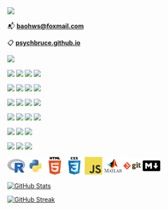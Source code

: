 <img src="https://readme-typing-svg.herokuapp.com?font=Source+Sans+Pro&weight=900&color=2b579a&lines=Hi%2C+I’m+Bruce+Bao+包寒吴霜;Studying+Social+Psychology;Developing+R+Packages">

📬 **baohws@foxmail.com**

📋 **[psychbruce.github.io](https://psychbruce.github.io)**

<img src="https://komarev.com/ghpvc/?username=psychbruce&label=Profile_views&color=red&style=for-the-badge">

[![](https://img.shields.io/badge/R_package-bruceR-purple)](https://psychbruce.github.io/bruceR/)
[![](https://www.r-pkg.org/badges/version/bruceR?color=blue)](https://CRAN.R-project.org/package=bruceR)
[![](https://cranlogs.r-pkg.org/badges/grand-total/bruceR)](https://cranlogs.r-pkg.org/downloads/daily/last-month/bruceR)
[![](https://img.shields.io/github/stars/psychbruce/bruceR?style=social)](https://github.com/psychbruce/bruceR/stargazers)

[![](https://img.shields.io/badge/R_package-ChineseNames-purple)](https://psychbruce.github.io/ChineseNames/)
[![](https://www.r-pkg.org/badges/version/ChineseNames?color=blue)](https://CRAN.R-project.org/package=ChineseNames)
[![](https://cranlogs.r-pkg.org/badges/grand-total/ChineseNames)](https://cranlogs.r-pkg.org/downloads/daily/last-month/ChineseNames)
[![](https://img.shields.io/github/stars/psychbruce/ChineseNames?style=social)](https://github.com/psychbruce/ChineseNames/stargazers)

[![](https://img.shields.io/badge/R_package-PsychWordVec-purple)](https://psychbruce.github.io/PsychWordVec/)
[![](https://www.r-pkg.org/badges/version/PsychWordVec?color=blue)](https://CRAN.R-project.org/package=PsychWordVec)
[![](https://cranlogs.r-pkg.org/badges/grand-total/PsychWordVec)](https://cranlogs.r-pkg.org/downloads/daily/last-month/PsychWordVec)
[![](https://img.shields.io/github/stars/psychbruce/PsychWordVec?style=social)](https://github.com/psychbruce/PsychWordVec/stargazers)

[![](https://img.shields.io/badge/R_package-FMAT-purple)](https://psychbruce.github.io/FMAT/)
[![](https://www.r-pkg.org/badges/version/FMAT?color=blue)](https://CRAN.R-project.org/package=FMAT)
[![](https://cranlogs.r-pkg.org/badges/grand-total/FMAT)](https://cranlogs.r-pkg.org/downloads/daily/last-month/FMAT)
[![](https://img.shields.io/github/stars/psychbruce/FMAT?style=social)](https://github.com/psychbruce/FMAT/stargazers)

[![](https://img.shields.io/badge/R_package-drawMap-purple)](https://github.com/psychbruce/drawMap)
[![](https://img.shields.io/github/r-package/v/psychbruce/drawMap?label=GitHub&color=blue)](https://github.com/psychbruce/drawMap)
[![](https://img.shields.io/github/stars/psychbruce/drawMap?style=social)](https://github.com/psychbruce/drawMap/stargazers)

[![](https://img.shields.io/badge/R_package-NgramTools-purple)](https://github.com/psychbruce/NgramTools)
[![](https://img.shields.io/github/r-package/v/psychbruce/NgramTools?label=GitHub&color=blue)](https://github.com/psychbruce/NgramTools)
[![](https://img.shields.io/github/stars/psychbruce/NgramTools?style=social)](https://github.com/psychbruce/NgramTools/stargazers)

<p>
<img height="40" src="https://raw.githubusercontent.com/github/explore/80688e429a7d4ef2fca1e82350fe8e3517d3494d/topics/r/r.png">
<img height="40" src="https://raw.githubusercontent.com/github/explore/80688e429a7d4ef2fca1e82350fe8e3517d3494d/topics/python/python.png">
<img height="40" src="https://raw.githubusercontent.com/github/explore/80688e429a7d4ef2fca1e82350fe8e3517d3494d/topics/html/html.png">
<img height="40" src="https://raw.githubusercontent.com/github/explore/80688e429a7d4ef2fca1e82350fe8e3517d3494d/topics/css/css.png">
<img height="40" src="https://raw.githubusercontent.com/github/explore/80688e429a7d4ef2fca1e82350fe8e3517d3494d/topics/javascript/javascript.png">
<img height="40" src="https://raw.githubusercontent.com/github/explore/80688e429a7d4ef2fca1e82350fe8e3517d3494d/topics/matlab/matlab.png">
<img height="40" src="https://raw.githubusercontent.com/github/explore/80688e429a7d4ef2fca1e82350fe8e3517d3494d/topics/git/git.png">
<img height="40" src="https://raw.githubusercontent.com/github/explore/80688e429a7d4ef2fca1e82350fe8e3517d3494d/topics/markdown/markdown.png">
</p>

<!--
[![Top Languages](https://github-readme-stats.vercel.app/api/top-langs?username=psychbruce&show_icons=true&layout=compact&theme=holi&exclude_repo=psychbruce.github.io,stats)](https://github.com/psychbruce)
-->

[![GitHub Stats](https://github-readme-stats.vercel.app/api?username=psychbruce&show_icons=true&locale=en&hide=prs,issues&theme=tokyonight&rank_icon=percentile)](https://github.com/psychbruce)

[![GitHub Streak](https://github-readme-streak-stats.herokuapp.com/?user=psychbruce&theme=tokyonight)](https://github.com/psychbruce)

